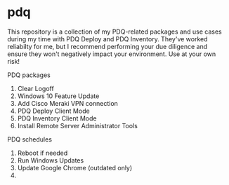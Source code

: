 # pdq
This repository is a collection of my PDQ-related packages and use cases during my time with PDQ Deploy and PDQ Inventory. They've worked reliabilty for me, but I recommend performing your due diligence and ensure they won't negatively impact your environment. Use at your own risk!

PDQ packages

1. Clear Logoff
2. Windows 10 Feature Update
3. Add Cisco Meraki VPN connection
4. PDQ Deploy Client Mode
5. PDQ Inventory Client Mode
6. Install Remote Server Administrator Tools

PDQ schedules
1. Reboot if needed
2. Run Windows Updates
3. Update Google Chrome (outdated only)
4. 
